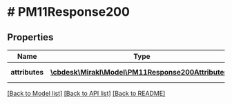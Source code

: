 # # PM11Response200

## Properties

Name | Type | Description | Notes
------------ | ------------- | ------------- | -------------
**attributes** | [**\cbdesk\Mirakl\Model\PM11Response200Attributes[]**](PM11Response200Attributes.md) | List of attributes | [optional]

[[Back to Model list]](../../README.md#models) [[Back to API list]](../../README.md#endpoints) [[Back to README]](../../README.md)
